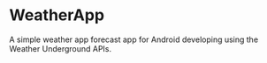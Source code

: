 # WeatherApp
A simple weather app forecast app for Android developing using the Weather Underground APIs.
